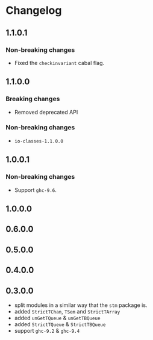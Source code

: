 # Changelog

## 1.1.0.1

### Non-breaking changes

* Fixed the `checkinvariant` cabal flag.

## 1.1.0.0

### Breaking changes

* Removed deprecated API

### Non-breaking changes

* `io-classes-1.1.0.0`

## 1.0.0.1

### Non-breaking changes

* Support `ghc-9.6`.

## 1.0.0.0

## 0.6.0.0

## 0.5.0.0

## 0.4.0.0

## 0.3.0.0

* split modules in a similar way that the `stm` package is.
* added `StrictTChan`, `TSem` and `StrictTArray`
* added `unGetTQueue` & `unGetTBQueue`
* added `StrictTQueue` & `StrictTBQueue`
* support `ghc-9.2` & `ghc-9.4`
